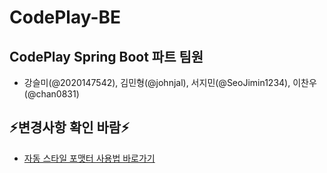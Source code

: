 # CodePlay-BE

## CodePlay Spring Boot 파트 팀원

- 강슬미(@2020147542), 김민형(@johnjal), 서지민(@SeoJimin1234), 이찬우(@chan0831)

## ⚡️변경사항 확인 바람⚡️

- [자동 스타일 포맷터 사용법 바로가기](https://github.com/UMC-CodePlay/CodePlay-BE/discussions/3#discussioncomment-11796830)